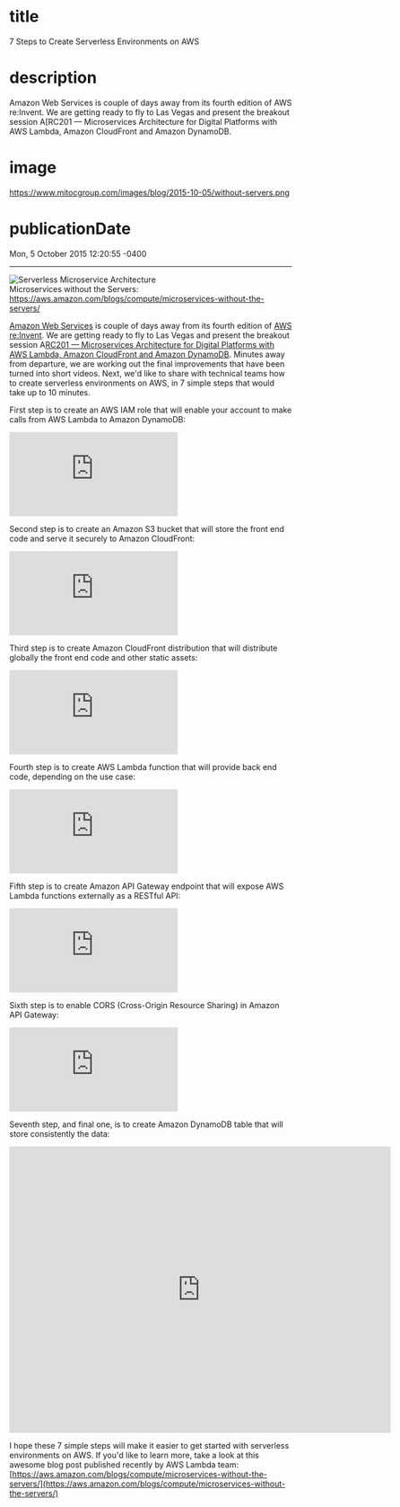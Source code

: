 # title
7 Steps to Create Serverless Environments on AWS

# description
Amazon Web Services is couple of days away from its fourth edition of AWS re:Invent. We are getting ready to fly to Las Vegas and present the breakout session A[RC201 — Microservices Architecture for Digital Platforms with AWS Lambda, Amazon CloudFront and Amazon DynamoDB.

# image
https://www.mitocgroup.com/images/blog/2015-10-05/without-servers.png

# publicationDate
Mon, 5 October 2015 12:20:55 -0400

---

<div class="padd25px">
    <img src="/images/blog/2015-10-05/without-servers.png" alt="Serverless Microservice Architecture" />
    <div class="center img-description">Microservices without the Servers:
      <a href="https://aws.amazon.com/blogs/compute/microservices-without-the-servers/">https://aws.amazon.com/blogs/compute/microservices-without-the-servers/</a>
    </div>
</div>

[Amazon Web Services](https://aws.amazon.com/) is couple of days away from its fourth edition of [AWS re:Invent](https://reinvent.awsevents.com/). We are getting ready to fly to Las Vegas and present the breakout session A[RC201 — Microservices Architecture for Digital Platforms with AWS Lambda, Amazon CloudFront and Amazon DynamoDB](https://www.portal.reinvent.awsevents.com/connect/sessionDetail.ww?SESSION_ID=1646&tclass=popup). Minutes away from departure, we are working out the final improvements that have been turned into short videos. Next, we'd like to share with technical teams how to create serverless environments on AWS, in 7 simple steps that would take up to 10 minutes.

First step is to create an AWS IAM role that will enable your account to make calls from AWS Lambda to Amazon DynamoDB:

<div class="iframe-container">
  <iframe src="https://www.youtube.com/embed/KKp4G7ELE80" frameborder="0" allow="accelerometer; autoplay; encrypted-media; gyroscope; picture-in-picture" allowfullscreen></iframe>
</div>

Second step is to create an Amazon S3 bucket that will store the front end code and serve it securely to Amazon CloudFront:

<div class="iframe-container">
  <iframe src="https://www.youtube.com/embed/W_X6xb2ZZHA" frameborder="0" allow="accelerometer; autoplay; encrypted-media; gyroscope; picture-in-picture" allowfullscreen></iframe>
</div>

Third step is to create Amazon CloudFront distribution that will distribute globally the front end code and other static assets:

<div class="iframe-container">
  <iframe src="https://www.youtube.com/embed/1IKAHayNGPI" frameborder="0" allow="accelerometer; autoplay; encrypted-media; gyroscope; picture-in-picture" allowfullscreen></iframe>
</div>

Fourth step is to create AWS Lambda function that will provide back end code, depending on the use case:

<div class="iframe-container">
  <iframe src="https://www.youtube.com/embed/dIaCmFu1BfI" frameborder="0" allow="accelerometer; autoplay; encrypted-media; gyroscope; picture-in-picture" allowfullscreen></iframe>
</div>

Fifth step is to create Amazon API Gateway endpoint that will expose AWS Lambda functions externally as a RESTful API:

<div class="iframe-container">
  <iframe src="https://www.youtube.com/embed/aX2-nzlelP4" frameborder="0" allow="accelerometer; autoplay; encrypted-media; gyroscope; picture-in-picture" allowfullscreen></iframe>
</div>

Sixth step is to enable CORS (Cross-Origin Resource Sharing) in Amazon API Gateway:

<div class="iframe-container">
  <iframe src="https://www.youtube.com/embed/NwNsTIF9W_Y" frameborder="0" allow="accelerometer; autoplay; encrypted-media; gyroscope; picture-in-picture" allowfullscreen></iframe>
</div>

Seventh step, and final one, is to create Amazon DynamoDB table that will store consistently the data:

<div class="iframe-container">
  <iframe width="680" height="510" src="https://www.youtube.com/embed/7ciIrFC_hP8" frameborder="0" allow="accelerometer; autoplay; encrypted-media; gyroscope; picture-in-picture" allowfullscreen></iframe>
</div>

I hope these 7 simple steps will make it easier to get started with serverless environments on AWS. If you'd like to learn more, take a look at this awesome blog post published recently by AWS Lambda team: [https://aws.amazon.com/blogs/compute/microservices-without-the-servers/](https://aws.amazon.com/blogs/compute/microservices-without-the-servers/)
